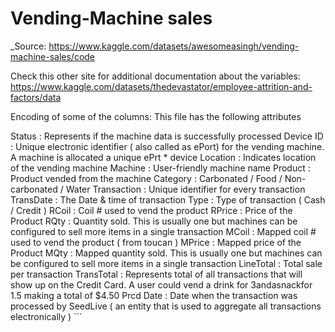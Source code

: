 # Vending-Machine sales 
_Source: https://www.kaggle.com/datasets/awesomeasingh/vending-machine-sales/code

Check this other site for additional documentation about the variables: https://www.kaggle.com/datasets/thedevastator/employee-attrition-and-factors/data

Encoding of some of the columns: This file has the following attributes

Status : Represents if the machine data is successfully processed Device ID : Unique electronic identifier ( also called as ePort) for the vending machine. A machine is allocated a unique ePrt * device Location : Indicates location of the vending machine Machine : User-friendly machine name Product : Product vended from the machine Category : Carbonated / Food / Non-carbonated / Water Transaction : Unique identifier for every transaction TransDate : The Date & time of transaction Type : Type of transaction ( Cash / Credit ) RCoil : Coil # used to vend the product RPrice : Price of the Product RQty : Quantity sold. This is usually one but machines can be configured to sell more items in a single transaction MCoil : Mapped coil # used to vend the product ( from toucan ) MPrice : Mapped price of the Product MQty : Mapped quantity sold. This is usually one but machines can be configured to sell more items in a single transaction LineTotal : Total sale per transaction TransTotal : Represents total of all transactions that will show up on the Credit Card. A user could vend a drink for  3andasnackfor 1.5 making a total of $4.50 Prcd Date : Date when the transaction was processed by SeedLive ( an entity that is used to aggregate all transactions electronically ) ```
